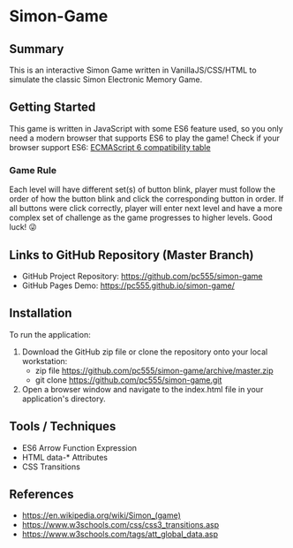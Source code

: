 # Simon-Game

## Summary

This is an interactive Simon Game written in VanillaJS/CSS/HTML to simulate the classic Simon Electronic Memory Game.

## Getting Started

This game is written in JavaScript with some ES6 feature used, so you only need a modern browser that supports ES6 to play the game! Check if your browser support ES6: [ECMAScript 6 compatibility table](http://kangax.github.io/compat-table/es6/)

### Game Rule
Each level will have different set(s) of button blink, player must follow the order of how the button blink and click the corresponding button in order. If all buttons were click correctly, player will enter next level and have a more complex set of challenge as the game progresses to higher levels. Good luck! :stuck_out_tongue_winking_eye:

## Links to GitHub Repository (Master Branch)

- GitHub Project Repository: https://github.com/pc555/simon-game
- GitHub Pages Demo: https://pc555.github.io/simon-game/

## Installation

To run the application:

 1. Download the GitHub zip file or clone the repository onto your local workstation:
    - zip file https://github.com/pc555/simon-game/archive/master.zip
    - git clone https://github.com/pc555/simon-game.git
 2. Open a browser window and navigate to the index.html file in your application's directory.

## Tools / Techniques

- ES6 Arrow Function Expression
- HTML data-* Attributes
- CSS Transitions

## References

- https://en.wikipedia.org/wiki/Simon_(game)
- https://www.w3schools.com/css/css3_transitions.asp
- https://www.w3schools.com/tags/att_global_data.asp
